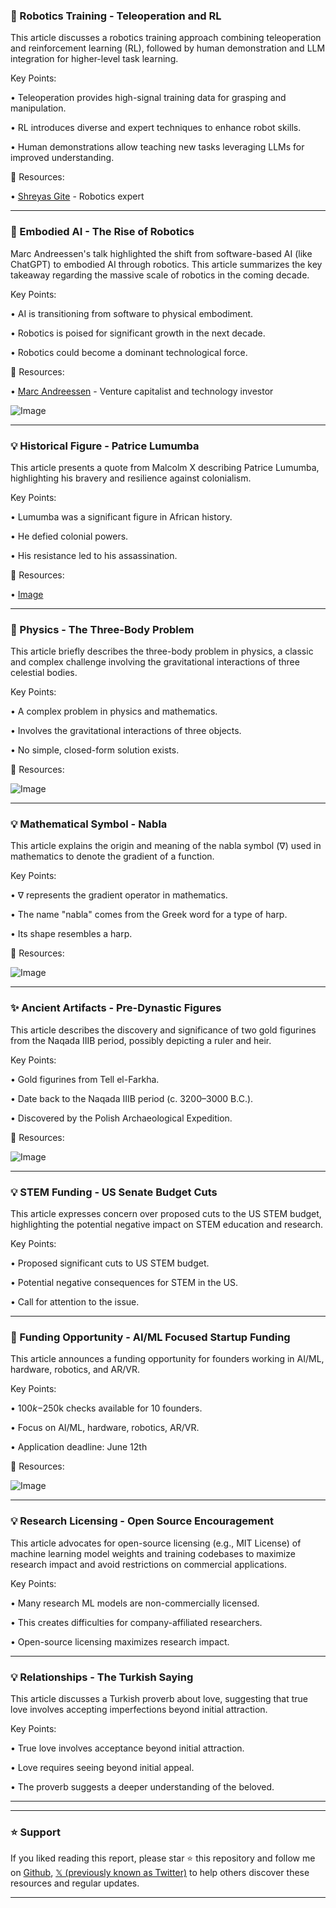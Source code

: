 ### 🤖 Robotics Training - Teleoperation and RL

This article discusses a robotics training approach combining teleoperation and reinforcement learning (RL), followed by human demonstration and LLM integration for higher-level task learning.

Key Points:

• Teleoperation provides high-signal training data for grasping and manipulation.

• RL introduces diverse and expert techniques to enhance robot skills.


• Human demonstrations allow teaching new tasks leveraging LLMs for improved understanding.


🔗 Resources:

• [Shreyas Gite](https://x.com/shreyasgite) - Robotics expert


---

### 🚀 Embodied AI - The Rise of Robotics

Marc Andreessen's talk highlighted the shift from software-based AI (like ChatGPT) to embodied AI through robotics.  This article summarizes the key takeaway regarding the massive scale of robotics in the coming decade.

Key Points:

• AI is transitioning from software to physical embodiment.

• Robotics is poised for significant growth in the next decade.


• Robotics could become a dominant technological force.


🔗 Resources:

• [Marc Andreessen](https://x.com/pmarca) -  Venture capitalist and technology investor

![Image](https://pbs.twimg.com/media/GshHMAxb0AM6G2m?format=jpg&name=small)


---

### 💡 Historical Figure - Patrice Lumumba

This article presents a quote from Malcolm X describing Patrice Lumumba, highlighting his bravery and resilience against colonialism.

Key Points:

• Lumumba was a significant figure in African history.

• He defied colonial powers.


• His resistance led to his assassination.


🔗 Resources:

• [Image](https://pbs.twimg.com/media/GsfzFElWMAAwqKf?format=jpg&name=small)


---

### 🤖 Physics - The Three-Body Problem

This article briefly describes the three-body problem in physics, a classic and complex challenge involving the gravitational interactions of three celestial bodies.

Key Points:

•  A complex problem in physics and mathematics.

• Involves the gravitational interactions of three objects.


• No simple, closed-form solution exists.


🔗 Resources:

![Image](https://pbs.twimg.com/ext_tw_video_thumb/1929458337860517888/pu/img/WsrQRjCRL99MaP4A.jpg)


---

### 💡 Mathematical Symbol - Nabla

This article explains the origin and meaning of the nabla symbol (∇) used in mathematics to denote the gradient of a function.

Key Points:

•  ∇ represents the gradient operator in mathematics.

• The name "nabla" comes from the Greek word for a type of harp.


• Its shape resembles a harp.


🔗 Resources:

![Image](https://pbs.twimg.com/media/GscPu28X0AAmn1R?format=jpg&name=small)


---

### ✨ Ancient Artifacts - Pre-Dynastic Figures

This article describes the discovery and significance of two gold figurines from the Naqada IIIB period, possibly depicting a ruler and heir.

Key Points:

• Gold figurines from Tell el-Farkha.

• Date back to the Naqada IIIB period (c. 3200–3000 B.C.).


• Discovered by the Polish Archaeological Expedition.


🔗 Resources:

![Image](https://pbs.twimg.com/media/GscgHcaWMAAjpLW?format=jpg&name=small)


---

### 💡 STEM Funding - US Senate Budget Cuts

This article expresses concern over proposed cuts to the US STEM budget, highlighting the potential negative impact on STEM education and research.

Key Points:

•  Proposed significant cuts to US STEM budget.

•  Potential negative consequences for STEM in the US.


•  Call for attention to the issue.



---

### 🚀 Funding Opportunity - AI/ML Focused Startup Funding

This article announces a funding opportunity for founders working in AI/ML, hardware, robotics, and AR/VR.

Key Points:

• $100k-$250k checks available for 10 founders.

•  Focus on AI/ML, hardware, robotics, AR/VR.


•  Application deadline: June 12th


🔗 Resources:

![Image](https://pbs.twimg.com/amplify_video_thumb/1929713500487839744/img/3Tzss4_ScpxlPdmY.jpg)


---

### 💡 Research Licensing - Open Source Encouragement

This article advocates for open-source licensing (e.g., MIT License) of machine learning model weights and training codebases to maximize research impact and avoid restrictions on commercial applications.

Key Points:

• Many research ML models are non-commercially licensed.

• This creates difficulties for company-affiliated researchers.


• Open-source licensing maximizes research impact.


---

### 💡 Relationships - The Turkish Saying

This article discusses a Turkish proverb about love, suggesting that true love involves accepting imperfections beyond initial attraction.

Key Points:

• True love involves acceptance beyond initial attraction.

•  Love requires seeing beyond initial appeal.


• The proverb suggests a deeper understanding of the beloved.



---


---

### ⭐️ Support

If you liked reading this report, please star ⭐️ this repository and follow me on [Github](https://github.com/Drix10), [𝕏 (previously known as Twitter)](https://x.com/DRIX_10_) to help others discover these resources and regular updates.

---